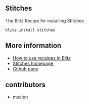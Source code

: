 ## Stitches

The Blitz Recipe for installing Stitches

```
blitz install stitches
```

## More information

- [How to use receipes in Blitz](https://blitzjs.com/docs/using-recipes)
- [Stitches homepage](https://stitches.dev/)
- [Github page](https://github.com/modulz/stitches)

## contributors

- mzaien
